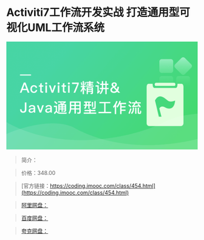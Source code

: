 # Activiti7工作流开发实战 打造通用型可视化UML工作流系统

![img](../../assets/5fc069df0964a4a705400304.png)

> 简介：

> 价格：348.00

> [官方链接：https://coding.imooc.com/class/454.html](https://coding.imooc.com/class/454.html)

> [阿里网盘：]()

> [百度网盘：]()

> [夸克网盘：]()
